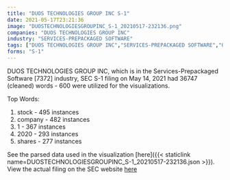 ```yaml
---
title: "DUOS TECHNOLOGIES GROUP INC S-1"
date: 2021-05-17T23:21:36
image: "DUOSTECHNOLOGIESGROUPINC_S-1_20210517-232136.png"
companies: "DUOS TECHNOLOGIES GROUP INC"
industry: "SERVICES-PREPACKAGED SOFTWARE"
tags: ["DUOS TECHNOLOGIES GROUP INC","SERVICES-PREPACKAGED SOFTWARE","05-14-2021","S-1"]
forms: "S-1"
---
```

DUOS TECHNOLOGIES GROUP INC, which is in the Services-Prepackaged Software [7372] industry, SEC S-1 filing on May 14, 2021 had 36747 (cleaned) words - 600 were utilized for the visualizations.

Top Words:
1. stock - 495 instances
2. company - 482 instances
3. 1 - 367 instances
4. 2020 - 293 instances
5. shares - 277 instances


See the parsed data used in the visualization [here]({{< staticlink name=DUOSTECHNOLOGIESGROUPINC_S-1_20210517-232136.json >}}).  
View the actual filing on the SEC website [here](https://www.sec.gov/Archives/edgar/data/1396536/0001553350-21-000392.txt)